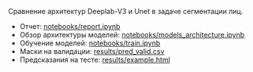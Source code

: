 Сравнение архитектур Deeplab-V3 и Unet в задаче сегментации лиц.

* Отчет: [ notebooks/report.ipynb ](https://github.com/Montyblack/MILTestTask/blob/main/notebooks/Report.ipynb)
* Обзор архитектуры моделей: [ notebooks/models_architecture.ipynb ](https://github.com/Montyblack/MILTestTask/blob/main/notebooks/models_architecture.ipynb)
* Обучение моделей: [ notebooks/train.ipynb ](https://github.com/Montyblack/MILTestTask/blob/main/notebooks/train.ipynb)
* Маски на валидации: [ results/pred_valid.csv ](https://github.com/Montyblack/MILTestTask/blob/main/results/pred_valid.csv)
* Предсказания на тесте: [ results/example.html ](https://github.com/Montyblack/MILTestTask/blob/main/results/example.html)
